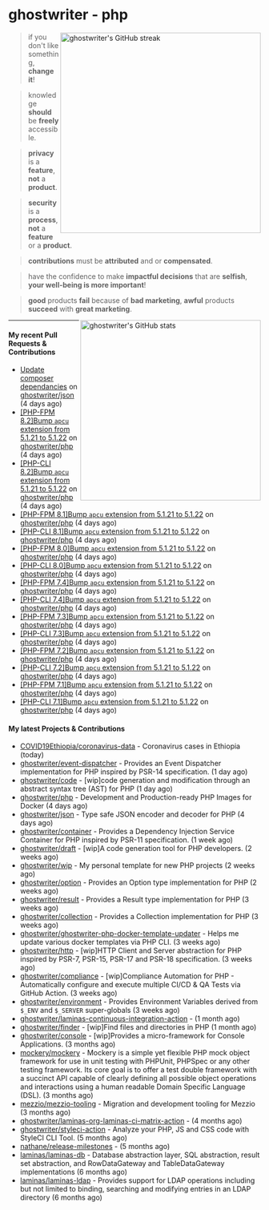 # ghostwriter - php

<img alt="ghostwriter's GitHub streak" width="400px" align="right" src="https://github-readme-streak-stats.herokuapp.com/?cache_seconds=1800&user=ghostwriter">

> if you don't like something, **change it**!

> knowledge **should** be **freely** accessible.

> **privacy** is a **feature**, **not** a **product**.

> **security** is a **process**, **not** a **feature** or a **product**.

> **contributions** must be **attributed** and or **compensated**.

> have the confidence to make **impactful decisions** that are **selfish**, **your well-being is more important**!

> **good** products **fail** because of **bad marketing**, **awful** products **succeed** with **great marketing**.

<img alt="ghostwriter's GitHub stats" width="360px" align="right" src="https://github-readme-stats.vercel.app/api?cache_seconds=1800&username=ghostwriter&show_icons=true&count_private=true&hide_title=true&hide_rank=true&icon_color=333">

---

#### My recent Pull Requests & Contributions

- [Update composer dependancies](https://github.com/ghostwriter/json/pull/8) on [ghostwriter/json](https://github.com/ghostwriter/json) (4 days ago)
- [[PHP-FPM 8.2]Bump `apcu` extension from 5.1.21 to 5.1.22](https://github.com/ghostwriter/php/pull/191) on [ghostwriter/php](https://github.com/ghostwriter/php) (4 days ago)
- [[PHP-CLI 8.2]Bump `apcu` extension from 5.1.21 to 5.1.22](https://github.com/ghostwriter/php/pull/190) on [ghostwriter/php](https://github.com/ghostwriter/php) (4 days ago)
- [[PHP-FPM 8.1]Bump `apcu` extension from 5.1.21 to 5.1.22](https://github.com/ghostwriter/php/pull/189) on [ghostwriter/php](https://github.com/ghostwriter/php) (4 days ago)
- [[PHP-CLI 8.1]Bump `apcu` extension from 5.1.21 to 5.1.22](https://github.com/ghostwriter/php/pull/188) on [ghostwriter/php](https://github.com/ghostwriter/php) (4 days ago)
- [[PHP-FPM 8.0]Bump `apcu` extension from 5.1.21 to 5.1.22](https://github.com/ghostwriter/php/pull/187) on [ghostwriter/php](https://github.com/ghostwriter/php) (4 days ago)
- [[PHP-CLI 8.0]Bump `apcu` extension from 5.1.21 to 5.1.22](https://github.com/ghostwriter/php/pull/186) on [ghostwriter/php](https://github.com/ghostwriter/php) (4 days ago)
- [[PHP-FPM 7.4]Bump `apcu` extension from 5.1.21 to 5.1.22](https://github.com/ghostwriter/php/pull/185) on [ghostwriter/php](https://github.com/ghostwriter/php) (4 days ago)
- [[PHP-CLI 7.4]Bump `apcu` extension from 5.1.21 to 5.1.22](https://github.com/ghostwriter/php/pull/184) on [ghostwriter/php](https://github.com/ghostwriter/php) (4 days ago)
- [[PHP-FPM 7.3]Bump `apcu` extension from 5.1.21 to 5.1.22](https://github.com/ghostwriter/php/pull/183) on [ghostwriter/php](https://github.com/ghostwriter/php) (4 days ago)
- [[PHP-CLI 7.3]Bump `apcu` extension from 5.1.21 to 5.1.22](https://github.com/ghostwriter/php/pull/182) on [ghostwriter/php](https://github.com/ghostwriter/php) (4 days ago)
- [[PHP-FPM 7.2]Bump `apcu` extension from 5.1.21 to 5.1.22](https://github.com/ghostwriter/php/pull/181) on [ghostwriter/php](https://github.com/ghostwriter/php) (4 days ago)
- [[PHP-CLI 7.2]Bump `apcu` extension from 5.1.21 to 5.1.22](https://github.com/ghostwriter/php/pull/180) on [ghostwriter/php](https://github.com/ghostwriter/php) (4 days ago)
- [[PHP-FPM 7.1]Bump `apcu` extension from 5.1.21 to 5.1.22](https://github.com/ghostwriter/php/pull/179) on [ghostwriter/php](https://github.com/ghostwriter/php) (4 days ago)
- [[PHP-CLI 7.1]Bump `apcu` extension from 5.1.21 to 5.1.22](https://github.com/ghostwriter/php/pull/178) on [ghostwriter/php](https://github.com/ghostwriter/php) (4 days ago)

#### My latest Projects & Contributions

- [COVID19Ethiopia/coronavirus-data](https://github.com/COVID19Ethiopia/coronavirus-data) - Coronavirus cases in Ethiopia (today)
- [ghostwriter/event-dispatcher](https://github.com/ghostwriter/event-dispatcher) - Provides an Event Dispatcher implementation for PHP inspired by PSR-14 specification. (1 day ago)
- [ghostwriter/code](https://github.com/ghostwriter/code) - [wip]code generation and modification through an abstract syntax tree (AST) for PHP (1 day ago)
- [ghostwriter/php](https://github.com/ghostwriter/php) - Development and Production-ready PHP Images for Docker (4 days ago)
- [ghostwriter/json](https://github.com/ghostwriter/json) - Type safe JSON encoder and decoder for PHP (4 days ago)
- [ghostwriter/container](https://github.com/ghostwriter/container) - Provides a Dependency Injection Service Container for PHP inspired by PSR-11 specification. (1 week ago)
- [ghostwriter/draft](https://github.com/ghostwriter/draft) - [wip]A code generation tool for PHP developers. (2 weeks ago)
- [ghostwriter/wip](https://github.com/ghostwriter/wip) - My personal template for new PHP projects (2 weeks ago)
- [ghostwriter/option](https://github.com/ghostwriter/option) - Provides an Option type implementation for PHP (2 weeks ago)
- [ghostwriter/result](https://github.com/ghostwriter/result) - Provides a Result type implementation for PHP (3 weeks ago)
- [ghostwriter/collection](https://github.com/ghostwriter/collection) - Provides a Collection implementation for PHP (3 weeks ago)
- [ghostwriter/ghostwriter-php-docker-template-updater](https://github.com/ghostwriter/ghostwriter-php-docker-template-updater) - Helps me update various docker templates via PHP CLI. (3 weeks ago)
- [ghostwriter/http](https://github.com/ghostwriter/http) - [wip]HTTP Client and Server abstraction for PHP inspired by PSR-7, PSR-15, PSR-17 and PSR-18 specification. (3 weeks ago)
- [ghostwriter/compliance](https://github.com/ghostwriter/compliance) - [wip]Compliance Automation for PHP - Automatically configure and execute multiple CI/CD &amp; QA Tests via GitHub Action. (3 weeks ago)
- [ghostwriter/environment](https://github.com/ghostwriter/environment) - Provides Environment Variables derived from `$_ENV` and `$_SERVER` super-globals (3 weeks ago)
- [ghostwriter/laminas-continuous-integration-action](https://github.com/ghostwriter/laminas-continuous-integration-action) -  (1 month ago)
- [ghostwriter/finder](https://github.com/ghostwriter/finder) - [wip]Find files and directories in PHP (1 month ago)
- [ghostwriter/console](https://github.com/ghostwriter/console) - [wip]Provides a micro-framework for Console Applications. (3 months ago)
- [mockery/mockery](https://github.com/mockery/mockery) - Mockery is a simple yet flexible PHP mock object framework for use in unit testing with PHPUnit, PHPSpec or any other testing framework. Its core goal is to offer a test double framework with a succinct API capable of clearly defining all possible object operations and interactions using a human readable Domain Specific Language (DSL). (3 months ago)
- [mezzio/mezzio-tooling](https://github.com/mezzio/mezzio-tooling) - Migration and development tooling for Mezzio (3 months ago)
- [ghostwriter/laminas-org-laminas-ci-matrix-action](https://github.com/ghostwriter/laminas-org-laminas-ci-matrix-action) -  (4 months ago)
- [ghostwriter/styleci-action](https://github.com/ghostwriter/styleci-action) - Analyze your PHP, JS and CSS code with StyleCI CLI Tool. (5 months ago)
- [nathane/release-milestones](https://github.com/nathane/release-milestones) -  (5 months ago)
- [laminas/laminas-db](https://github.com/laminas/laminas-db) - Database abstraction layer, SQL abstraction, result set abstraction, and RowDataGateway and TableDataGateway implementations (6 months ago)
- [laminas/laminas-ldap](https://github.com/laminas/laminas-ldap) - Provides support for LDAP operations including but not limited to binding, searching and modifying entries in an LDAP directory (6 months ago)
